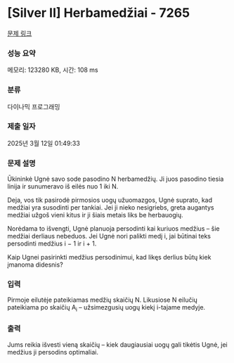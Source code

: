 # [Silver II] Herbamedžiai - 7265 

[문제 링크](https://www.acmicpc.net/problem/7265) 

### 성능 요약

메모리: 123280 KB, 시간: 108 ms

### 분류

다이나믹 프로그래밍

### 제출 일자

2025년 3월 12일 01:49:33

### 문제 설명

<p>Ūkininkė Ugnė savo sode pasodino N herbamedžių. Ji juos pasodino tiesia linija ir sunumeravo iš eilės nuo 1 iki N.</p>

<p>Deja, vos tik pasirodė pirmosios uogų užuomazgos, Ugnė suprato, kad medžiai yra susodinti per tankiai. Jei ji nieko nesigriebs, greta augantys medžiai užgoš vieni kitus ir ji šiais metais liks be herbauogių.</p>

<p>Norėdama to išvengti, Ugnė planuoja persodinti kai kuriuos medžius – šie medžiai derliaus nebeduos. Jei Ugnė nori palikti medį i, jai būtinai teks persodinti medžius i − 1 ir i + 1.</p>

<p>Kaip Ugnei pasirinkti medžius persodinimui, kad likęs derlius būtų kiek įmanoma didesnis?</p>

### 입력 

 <p>Pirmoje eilutėje pateikiamas medžių skaičių N. Likusiose N eilučių pateikiama po skaičių A<sub>i</sub> – užsimezgusių uogų kiekį i-tajame medyje.</p>

### 출력 

 <p>Jums reikia išvesti vieną skaičių – kiek daugiausiai uogų gali tikėtis Ugnė, jei medžius ji persodins optimaliai.</p>

